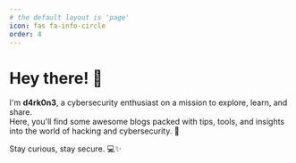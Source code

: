 ```yaml
---
# the default layout is 'page'
icon: fas fa-info-circle
order: 4
---
```


# Hey there! 👾

I'm **d4rk0n3**, a cybersecurity enthusiast on a mission to explore, learn, and share.  
Here, you'll find some awesome blogs packed with tips, tools, and insights into the world of hacking and cybersecurity. 🚀  

Stay curious, stay secure. 💻✨  

